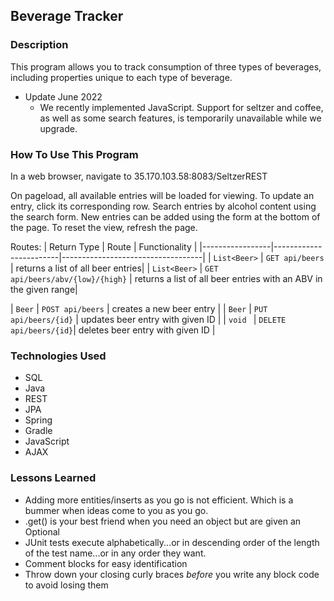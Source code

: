 ## Beverage Tracker

### Description
This program allows you to track consumption of three types of beverages, including properties unique to each type of beverage.
* Update June 2022
  * We recently implemented JavaScript. Support for seltzer and coffee, as well as some search features, is temporarily unavailable while we upgrade.

### How To Use This Program
In a web browser, navigate to 35.170.103.58:8083/SeltzerREST

On pageload, all available entries will be loaded for viewing. To update an entry, click its corresponding row. Search entries by alcohol content using the search form. New entries can be added using the form at the bottom of the page. To reset the view, refresh the page.

Routes:
| Return Type     | Route                  | Functionality                     |
|-----------------|------------------------|-----------------------------------|
| `List<Beer>`      | `GET api/beers`        | returns a list of all beer entries|
| `List<Beer>`      | `GET api/beers/abv/{low}/{high}`        | returns a list of all beer entries with an ABV in the given range|
<!--| `List<Beer>`      | `GET api/beers/brewer/{pattern}`        | returns a list of all beer entries whose brewer matches the given pattern|
| `Beer`          | `GET api/beers/{id}`   | returns single beer entry with given ID|
| `List<Beer>`          | `GET api/beers/style/{pattern}`| returns a list of beer entries with styles that match the given pattern|-->
| `Beer`          | `POST api/beers`       | creates a new beer entry          |
| `Beer`          | `PUT api/beers/{id}`   | updates beer entry with given ID  |
| `void `        | `DELETE api/beers/{id}`| deletes beer entry with given ID  |
<!--| `List<Coffee>` | `GET api/coffees`      | returns a list of all coffee entries|
| `Coffee`        | `GET api/coffees/{id}` | returns a single coffee entry with the given ID|
| `List<Coffee>`        | `GET api/coffees/cream_sugar` | returns a list of all coffee entries that include cream and sugar|
| `List<Coffee>`        | `GET api/black` | returns a list of all coffee entries with no cream and no sugar|
| `List<Coffee>`        | `GET api/coffees/origin/{pattern}` | returns a list of all coffee entries with origins matching the given pattern|
| `Coffee`        | `POST api/coffees` | creates a new coffee entry|
| `Coffee`        | `PUT api/coffees/{id}` | updates coffee entry with given ID|
| `void`        | `DELETE api/coffees` | deletes coffee entry with given ID|
| `Coffee`        | `GET api/black` | returns a list of all coffee entries with no cream and no sugar|
| `List<Seltzer>`        | `GET api/seltzers` | returns a list of all seltzer entries|
| `Seltzer`        | `GET api/seltzers/{id}` | returns a single seltzer entry with the given ID|
| `Seltzer`        | `POST api/seltzers` | creates a new seltzer entry|
| `Seltzer`        | `PUT api/seltzers/{id}` | updates seltzer entry with given ID|
| `void`        | `DELETE api/seltzers/{id}` | deletes seltzer entry with given ID|-->


### Technologies Used
* SQL
* Java
* REST
* JPA
* Spring
* Gradle
* JavaScript
* AJAX

### Lessons Learned
* Adding more entities/inserts as you go is not efficient. Which is a bummer when ideas come to you as you go.
* .get() is your best friend when you need an object but are given an Optional
* JUnit tests execute alphabetically...or in descending order of the length of the test name...or in any order they want.
* Comment blocks for easy identification
* Throw down your closing curly braces <i>before</i> you write any block code to avoid losing them
